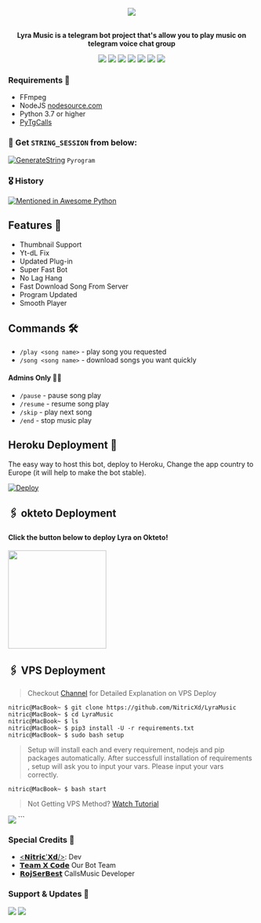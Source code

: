 <p align="center"><a href="https://t.me/TheXCodeTeam/"><img src="https://telegra.ph/file/f9a82e462cba44f08c087.jpg"></a></p>
<p align="center">
    <br><b>Lyra Music is a telegram bot project that's allow you to play music on telegram voice chat group</b><br>
</p>
<p align="center">
    <a href="https://www.python.org/" alt="made-with-python"> <img src="https://img.shields.io/badge/Made%20with-Python-black.svg?style=flat-square&logo=python&logoColor=blue&color=red" /></a>
    <a href="https://github.com/NitricXd/LyraMusic/graphs/commit-activity" alt="Maintenance"> <img src="https://img.shields.io/badge/Maintained%3F-yes-red.svg?style=flat-square" /></a>
    <a href="https://github.com/NitricXd/LyraMusic"> <img src="https://img.shields.io/github/repo-size/NitricXd/LyraMusic?color=red&logo=github&logoColor=blue&style=flat-square" /></a>
    <a href="https://github.com/NitricXd/LyraMusic/commits/main"> <img src="https://img.shields.io/github/last-commit/NitricXd/LyraMusic?color=red&logo=github&logoColor=blue&style=flat-square" /></a>
    <a href="https://github.com/NitricXd/LyraMusic/issues"> <img src="https://img.shields.io/github/issues/NitricXd/LyraMusic?color=red&logo=github&logoColor=blue&style=flat-square" /></a>
    <a href="https://github.com/NitricXd/LyraMusic/network/members"> <img src="https://img.shields.io/github/forks/NitricXd/LyraMusic?color=red&logo=github&logoColor=blue&style=flat-square" /></a>  
    <a href="https://github.com/NitricXd/LyraMusic/network/members"> <img src="https://img.shields.io/github/stars/NitricXd/LyraMusic?color=red&logo=github&logoColor=blue&style=flat-square" /></a>  
</p>


<h3>Requirements 📝</h3>

- FFmpeg
- NodeJS [nodesource.com](https://nodesource.com/)
- Python 3.7 or higher
- [PyTgCalls](https://github.com/pytgcalls/pytgcalls)

### 🧪 Get `STRING_SESSION` from below:

[![GenerateString](https://img.shields.io/badge/repl.it-generateString-yellowgreen)](https://replit.com/@HEXOROP/eSportMusic) ``Pyrogram``

### 🎖 History

[![Mentioned in Awesome Python](https://awesome.re/mentioned-badge.svg)](https://github.com/NitricXd/LyraMusic)

## Features 🔮

- Thumbnail Support
- Yt-dL Fix
- Updated Plug-in
- Super Fast Bot
- No Lag Hang
- Fast Download Song From Server
- Program Updated
- Smooth Player

## Commands 🛠

- `/play <song name>` - play song you requested
- `/song <song name>` - download songs you want quickly

#### Admins Only 👷‍♂️
- `/pause` - pause song play
- `/resume` - resume song play
- `/skip` - play next song
- `/end` - stop music play

## Heroku Deployment 💜
The easy way to host this bot, deploy to Heroku, Change the app country to Europe (it will help to make the bot stable).

[![Deploy](https://www.herokucdn.com/deploy/button.svg)](https://heroku.com/deploy?template=https://github.com/TheFelliX/LyraTestBot)

## 🖇 okteto Deployment

<h4>Click the button below to deploy Lyra on Okteto!</h4>
<a href="https://cloud.okteto.com/deploy?repository= https://github.com/NitricXd/LyraMusic"><img src="https://img.shields.io/badge/Deploy%20To%20Okteto-informational?style=for-the-badge&logo=Okteto" width="200""/></a>

## 🖇 VPS Deployment

> Checkout [Channel](https://t.me/TheXCodeTeam) for Detailed Explanation on VPS Deploy


```console
nitric@MacBook~ $ git clone https://github.com/NitricXd/LyraMusic
nitric@MacBook~ $ cd LyraMusic
nitric@MacBook~ $ ls
nitric@MacBook~ $ pip3 install -U -r requirements.txt
nitric@MacBook~ $ sudo bash setup
```
> Setup will install each and every requirement, nodejs and pip packages automatically. After successfull installation of requirements , setup will ask you to input your vars.
> Please input your vars correctly.

```console
nitric@MacBook~ $ bash start
```

> Not Getting VPS Method? [Watch Tutorial](https://t.me/TheYukki/2275)


<img src="https://telegra.ph/file/6b75b57da50ef1183fcdc.jpg" align="center">
```

### Special Credits 💖
- [<𝗡𝗶𝘁𝗿𝗶𝗰'𝗫𝗱/>](https://github.com/NitricXd): Dev
- [𝗧𝗲𝗮𝗺 𝗫 𝗖𝗼𝗱𝗲](https://t.me/TheXCodeTeam) Our Bot Team
- [𝗥𝗼𝗷𝗦𝗲𝗿𝗕𝗲𝘀𝘁](https://github.com/rojserbest) CallsMusic Developer

### Support & Updates 🎑
<a href="https://t.me/XCodeSupport"><img src="https://img.shields.io/badge/Join-Group%20Support-blue.svg?style=for-the-badge&logo=Telegram"></a> <a href="https://t.me/TheXCodeTeam"><img src="https://img.shields.io/badge/Join-Updates%20Channel-blue.svg?style=for-the-badge&logo=Telegram"></a>
